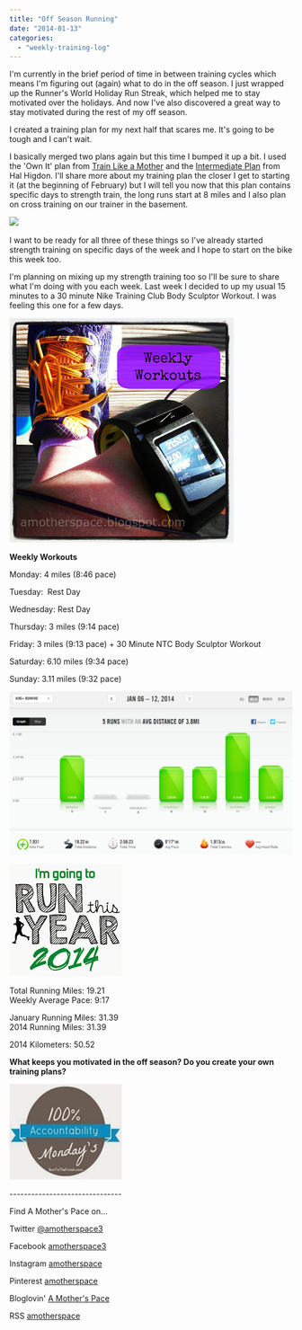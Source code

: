 ```yaml
---
title: "Off Season Running"
date: "2014-01-13"
categories: 
  - "weekly-training-log"
---
```


I'm currently in the brief period of time in between training cycles which means I'm figuring out (again) what to do in the off season. I just wrapped up the Runner's World Holiday Run Streak, which helped me to stay motivated over the holidays. And now I've also discovered a great way to stay motivated during the rest of my off season.  
  
I created a training plan for my next half that scares me. It's going to be tough and I can't wait.  
  
I basically merged two plans again but this time I bumped it up a bit. I used the 'Own It' plan from [Train Like a Mother](http://amzn.to/10eETuP) and the [Intermediate Plan](http://halhigdon.com/training/51132/Half-Marathon-Intermediate-Training-Program) from Hal Higdon. I'll share more about my training plan the closer I get to starting it (at the beginning of February) but I will tell you now that this plan contains specific days to strength train, the long runs start at 8 miles and I also plan on cross training on our trainer in the basement.   
  

[![](images/Double+day+today.+3+early+morning+miles+and+then+an+afternoon+30+minute+body+sculptor+workout+from+%23niketrainingclub.+%23sweatpink+%23motherrunner+%23nikeplus+%23treadmill+%23instarunner.jpg)](http://amotherspace.net/wp-content/uploads/2014/01/Double+day+today.+3+early+morning+miles+and+then+an+afternoon+30+minute+body+sculptor+workout+from+%23niketrainingclub.+%23sweatpink+%23motherrunner+%23nikeplus+%23treadmill+%23instarunner.jpg)

  
I want to be ready for all three of these things so I've already started strength training on specific days of the week and I hope to start on the bike this week too.   
  
I'm planning on mixing up my strength training too so I'll be sure to share what I'm doing with you each week. Last week I decided to up my usual 15 minutes to a 30 minute Nike Training Club Body Sculptor Workout. I was feeling this one for a few days.  
  
  
  
  

[![Weekly Workouts | A Mother's Pace](images/Weekly+Workouts4.jpg "Weekly Workouts | A Mother's Pace")](http://amotherspace.net/wp-content/uploads/2014/01/Weekly+Workouts5.jpg)

  
**Weekly Workouts**  
  
Monday: 4 miles (8:46 pace)   
  
Tuesday:  Rest Day  
  
Wednesday: Rest Day  
  
Thursday: 3 miles (9:14 pace)  
  
Friday: 3 miles (9:13 pace) + 30 Minute NTC Body Sculptor Workout  
  
Saturday: 6.10 miles (9:34 pace)  
  
Sunday: 3.11 miles (9:32 pace)  
  
  

[![](images/NikeJan12.PNG)](http://2.bp.blogspot.com/-6R06PQ6RvpE/UtNRKSlJTYI/AAAAAAAAWhY/k-5ByJH6oNc/s1600/NikeJan12.PNG)

  

  

[![Run This Year | Weekly Training Miles | A Mother's Pace](images/2014-Badge2_zps954d25232.jpg "Run This Year | Weekly Training Miles | A Mother's Pace")](http://runninghutch.com/runthisyear/)

Total Running Miles: 19.21  
Weekly Average Pace: 9:17  
  
January Running Miles: 31.39  
2014 Running Miles: 31.39  
  
2014 Kilometers: 50.52  
  

**What keeps you motivated in the off season? Do you create your own training plans?**

[![Run To the Finish | Weekly Training Miles | A Mother's Pace](images/Accountability+Monday+Logo_thumb1.jpg "Run To the Finish | Weekly Training Miles | A Mother's Pace")](http://www.runtothefinish.com/)

  

  

  

  

\-------------------------------

  

Find A Mother's Pace on...  
  
Twitter [@amotherspace3](https://twitter.com/amotherspace3)  
  
Facebook [amotherspace3](http://facebook.com/amotherspace3)  
  
Instagram [amotherspace](http://instagram.com/amotherspace)  
  
Pinterest [amotherspace](http://pinterest.com/amotherspace/)  
  
Bloglovin' [A Mother's Pace](http://www.bloglovin.com/en/blog/6680087)  
  
RSS [amotherspace](http://feeds.feedburner.com/amotherspace)
